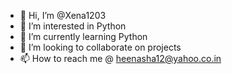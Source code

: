 - 👋 Hi, I’m @Xena1203
- 👀 I’m interested in Python
- 🌱 I’m currently learning Python
- 💞️ I’m looking to collaborate on projects
- 📫 How to reach me @ heenasha12@yahoo.co.in

<!---
Xena1203/Xena1203 is a ✨ special ✨ repository because its `README.md` (this file) appears on your GitHub profile.
You can click the Preview link to take a look at your changes.
--->
